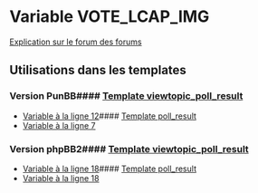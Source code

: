 # Variable VOTE_LCAP_IMG
[Explication sur le forum des forums](http://forum.forumactif.com/t294113-listing-des-variables#VOTE_LCAP_IMG)
## Utilisations dans les templates
### Version PunBB#### [Template viewtopic_poll_result](punbb/viewtopic_poll_result.md)
* [Variable à la ligne 12](../punbb/viewtopic_poll_result.tpl#L12)#### [Template poll_result](punbb/poll_result.md)
* [Variable à la ligne 7](../punbb/poll_result.tpl#L7)
### Version phpBB2#### [Template viewtopic_poll_result](subsilver/viewtopic_poll_result.md)
* [Variable à la ligne 18](../subsilver/viewtopic_poll_result.tpl#L18)#### [Template poll_result](subsilver/poll_result.md)
* [Variable à la ligne 18](../subsilver/poll_result.tpl#L18)